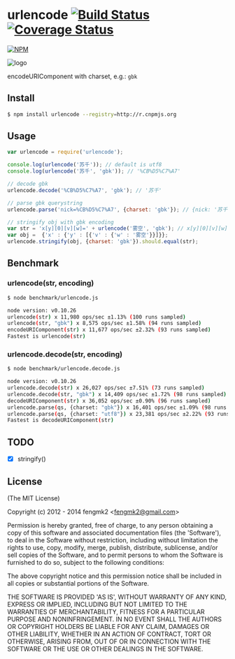 urlencode [![Build Status](https://secure.travis-ci.org/node-modules/urlencode.png)](http://travis-ci.org/node-modules/urlencode) [![Coverage Status](https://coveralls.io/repos/node-modules/urlencode/badge.png)](https://coveralls.io/r/node-modules/urlencode)
=======

[![NPM](https://nodei.co/npm/urlencode.png?downloads=true&stars=true)](https://nodei.co/npm/urlencode/)

![logo](https://raw.github.com/node-modules/urlencode/master/logo.png)

encodeURIComponent with charset, e.g.: `gbk`

## Install

```bash
$ npm install urlencode --registry=http://r.cnpmjs.org
```

## Usage

```js
var urlencode = require('urlencode');

console.log(urlencode('苏千')); // default is utf8
console.log(urlencode('苏千', 'gbk')); // '%CB%D5%C7%A7'

// decode gbk
urlencode.decode('%CB%D5%C7%A7', 'gbk'); // '苏千'

// parse gbk querystring
urlencode.parse('nick=%CB%D5%C7%A7', {charset: 'gbk'}); // {nick: '苏千'}

// stringify obj with gbk encoding
var str = 'x[y][0][v][w]=' + urlencode('雾空', 'gbk'); // x[y][0][v][w]=%CE%ED%BF%D5
var obj =  {'x' : {'y' : [{'v' : {'w' : '雾空'}}]}};
urlencode.stringify(obj, {charset: 'gbk'}).should.equal(str);

```

## Benchmark

### urlencode(str, encoding)

```bash
$ node benchmark/urlencode.js

node version: v0.10.26
urlencode(str) x 11,980 ops/sec ±1.13% (100 runs sampled)
urlencode(str, "gbk") x 8,575 ops/sec ±1.58% (94 runs sampled)
encodeURIComponent(str) x 11,677 ops/sec ±2.32% (93 runs sampled)
Fastest is urlencode(str)
```

### urlencode.decode(str, encoding)

```bash
$ node benchmark/urlencode.decode.js

node version: v0.10.26
urlencode.decode(str) x 26,027 ops/sec ±7.51% (73 runs sampled)
urlencode.decode(str, "gbk") x 14,409 ops/sec ±1.72% (98 runs sampled)
decodeURIComponent(str) x 36,052 ops/sec ±0.90% (96 runs sampled)
urlencode.parse(qs, {charset: "gbk"}) x 16,401 ops/sec ±1.09% (98 runs sampled)
urlencode.parse(qs, {charset: "utf8"}) x 23,381 ops/sec ±2.22% (93 runs sampled)
Fastest is decodeURIComponent(str)
```

## TODO

* [x] stringify()

## License

(The MIT License)

Copyright (c) 2012 - 2014 fengmk2 &lt;fengmk2@gmail.com&gt;

Permission is hereby granted, free of charge, to any person obtaining
a copy of this software and associated documentation files (the
'Software'), to deal in the Software without restriction, including
without limitation the rights to use, copy, modify, merge, publish,
distribute, sublicense, and/or sell copies of the Software, and to
permit persons to whom the Software is furnished to do so, subject to
the following conditions:

The above copyright notice and this permission notice shall be
included in all copies or substantial portions of the Software.

THE SOFTWARE IS PROVIDED 'AS IS', WITHOUT WARRANTY OF ANY KIND,
EXPRESS OR IMPLIED, INCLUDING BUT NOT LIMITED TO THE WARRANTIES OF
MERCHANTABILITY, FITNESS FOR A PARTICULAR PURPOSE AND NONINFRINGEMENT.
IN NO EVENT SHALL THE AUTHORS OR COPYRIGHT HOLDERS BE LIABLE FOR ANY
CLAIM, DAMAGES OR OTHER LIABILITY, WHETHER IN AN ACTION OF CONTRACT,
TORT OR OTHERWISE, ARISING FROM, OUT OF OR IN CONNECTION WITH THE
SOFTWARE OR THE USE OR OTHER DEALINGS IN THE SOFTWARE.

